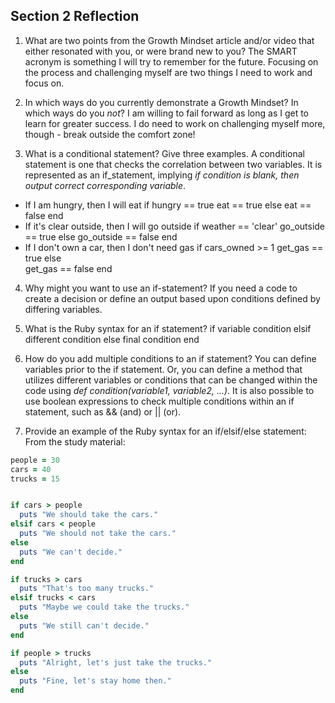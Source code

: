 ## Section 2 Reflection

1. What are two points from the Growth Mindset article and/or video that either resonated with you, or were brand new to you?
The SMART acronym is something I will try to remember for the future.
Focusing on the process and challenging myself are two things I need to work and focus on.

2. In which ways do you currently demonstrate a Growth Mindset? In which ways do you _not_?
I am willing to fail forward as long as I get to learn for greater success. I do need to work on challenging myself more, though - break outside the comfort zone!

3. What is a conditional statement? Give three examples.
A conditional statement is one that checks the correlation between two variables. It is represented as an if_statement, implying *if condition is blank, then output correct corresponding variable*.
  - If I am hungry, then I will eat
     if hungry == true
       eat == true
     else
       eat == false
     end
  - If it's clear outside, then I will go outside
    if weather == 'clear'
        go_outside == true
    else
        go_outside == false
    end
  - If I don't own a car, then I don't need gas
    if cars_owned >= 1
      get_gas == true
    else  
      get_gas == false
    end

4. Why might you want to use an if-statement?
If you need a code to create a decision or define an output based upon conditions defined by differing variables.

5. What is the Ruby syntax for an if statement?
if variable
   condition
elsif
   different condition
else
   final condition
end

6. How do you add multiple conditions to an if statement?
You can define variables prior to the if statement. Or, you can define a method that utilizes different variables or conditions that can be changed within the code using *def condition(variable1, variable2, ...)*.
It is also possible to use boolean expressions to check multiple conditions within an if statement, such as && (and) or || (or).

7. Provide an example of the Ruby syntax for an if/elsif/else statement:
From the study material:
```ruby
people = 30
cars = 40
trucks = 15


if cars > people
  puts "We should take the cars."
elsif cars < people
  puts "We should not take the cars."
else
  puts "We can't decide."
end

if trucks > cars
  puts "That's too many trucks."
elsif trucks < cars
  puts "Maybe we could take the trucks."
else
  puts "We still can't decide."
end

if people > trucks
  puts "Alright, let's just take the trucks."
else
  puts "Fine, let's stay home then."
end
```
